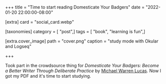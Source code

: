 +++
title = "Time to start reading Domesticate Your Badgers"
date = "2022-01-20 22:00:00-08:00"

[extra]
card = "social_card.webp"

[taxonomies]
category = [ "post",]
tags = [ "book", "learning is fun",]

[extra.cover_image]
path = "cover.png"
caption = "study mode with Okular and Logseq"

+++

Took part in the crowdsource thing for *Domesticate Your Badgers: Become a
Better Writer Through Deliberate Practice* by [Michael Warren Lucas][].
Now I got my PDF and it's time to start studying.

[Michael Warren Lucas]: https://mwl.io